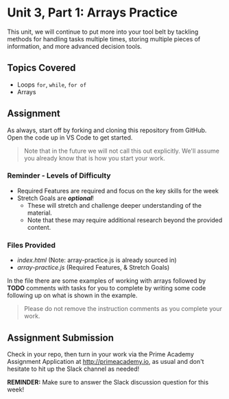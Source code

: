 # Unit 3, Part 1: Arrays Practice

This unit, we will continue to put more into your tool belt by tackling methods for handling tasks multiple times, storing multiple pieces of information, and more advanced decision tools.

## Topics Covered

* Loops `for`, `while`, `for of`
* Arrays

## Assignment

As always, start off by forking and cloning this repository from GitHub. Open the code up in VS Code to get started. 

> Note that in the future we will not call this out explicitly. We'll assume you already know that is how you start your work. 

### Reminder - Levels of Difficulty

- Required Features are required and focus on the key skills for the week
- Stretch Goals are __*optional*__!
  - These will stretch and challenge deeper understanding of the material.
  - Note that these may require additional research beyond the provided content. 

### Files Provided

- *index.html* (Note: array-practice.js is already sourced in)
- *array-practice.js* (Required Features, & Stretch Goals)

In the file there are some examples of working with arrays followed by __TODO__ comments with tasks for you to complete by writing some code following up on what is shown in the example. 

> Please do not remove the instruction comments as you complete your work. 


## Assignment Submission
Check in your repo, then turn in your work via the Prime Academy Assignment Application at http://primeacademy.io, as usual and don't hesitate to hit up the Slack channel as needed!

**REMINDER:** Make sure to answer the Slack discussion question for this week!

